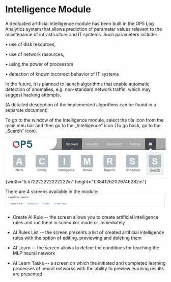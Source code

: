 Intelligence Module
===================

A dedicated artificial intelligence module has been built in the OP5
Log Analytics system that allows prediction of parameter values
relevant to the maintenance of infrastructure and IT systems. Such
parameters include:

• use of disk resources,

• use of network resources,

• using the power of processors

• detection of known incorrect behavior of IT systems

In the future, it is planned to launch algorithms that enable
automatic detection of anomalies, e.g. non-standard network traffic,
which may suggest hacking attempts.

(A detailed description of the implemented algorithms can be found in
a separate document)

To go to the window of the Intelligence module, select the tile icon
from the main meu bar and then go to the „Intelligence" icon (To go
back, go to the „Search" icon).

![](./media/media/image38.png){width="5.572222222222222in"
height="1.3841262029746282in"}

There are 4 screens available in the
module:![](./media/media/image64.png)

-   Create AI Rule -- the screen allows you to create artificial
     intelligence rules and run them in scheduler mode or immediately

-   AI Rules List -- the screen presents a list of created artificial
     intelligence rules with the option of editing, previewing and
     deleting them

-   AI Learn -- the screen allows to define the conditions for teaching
     the MLP neural network

-   AI Learn Tasks -- a screen on which the initiated and completed
     learning processes of neural networks with the ability to preview
     learning results are presented
